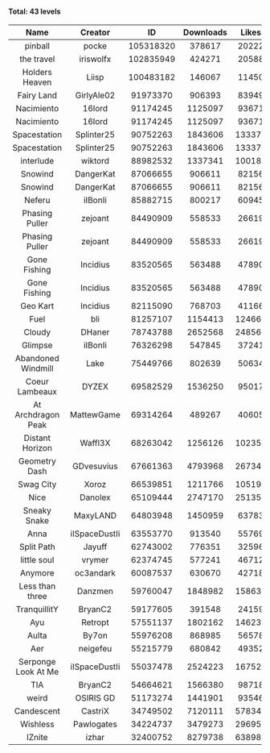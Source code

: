 #### Total: 43 levels

| Name | Creator | ID | Downloads | Likes |
|:---:|:---:|:---:|:---:|:---:|
| pinball | pocke | 105318320 | 378617 | 20222
| the travel | iriswolfx | 102835949 | 424271 | 20588
| Holders Heaven | Liisp | 100483182 | 146067 | 11450
| Fairy Land | GirlyAle02 | 91973370 | 906393 | 83949
| Nacimiento | 16lord | 91174245 | 1125097 | 93671
| Nacimiento | 16lord | 91174245 | 1125097 | 93671
| Spacestation | Splinter25 | 90752263 | 1843606 | 133376
| Spacestation | Splinter25 | 90752263 | 1843606 | 133376
| interlude | wiktord | 88982532 | 1337341 | 100189
| Snowind | DangerKat | 87066655 | 906611 | 82156
| Snowind | DangerKat | 87066655 | 906611 | 82156
| Neferu | iIBonIi | 85882715 | 800217 | 60945
| Phasing Puller | zejoant | 84490909 | 558533 | 26619
| Phasing Puller | zejoant | 84490909 | 558533 | 26619
| Gone Fishing | Incidius | 83520565 | 563488 | 47890
| Gone Fishing | Incidius | 83520565 | 563488 | 47890
| Geo Kart | Incidius | 82115090 | 768703 | 41166
| Fuel | bli | 81257107 | 1154413 | 124667
| Cloudy | DHaner | 78743788 | 2652568 | 248561
| Glimpse | iIBonIi | 76326298 | 547845 | 37241
| Abandoned Windmill | Lake | 75449766 | 802639 | 50634
| Coeur Lambeaux | DYZEX | 69582529 | 1536250 | 95017
| At Archdragon Peak | MattewGame | 69314264 | 489267 | 40605
| Distant Horizon | Waffl3X | 68263042 | 1256126 | 102357
| Geometry Dash | GDvesuvius | 67661363 | 4793968 | 267342
| Swag City | Xoroz | 66539851 | 1211766 | 105191
| Nice | Danolex | 65109444 | 2747170 | 251356
| Sneaky Snake | MaxyLAND | 64803948 | 1450959 | 63783
| Anna | iISpaceDustIi | 63553770 | 913540 | 55769
| Split Path | Jayuff | 62743002 | 776351 | 32596
| little soul | vrymer | 62374745 | 577241 | 46712
| Anymore | oc3andark | 60087537 | 630670 | 42718
| Less than three | Danzmen | 59760047 | 1848982 | 158634
| TranquillitY | BryanC2 | 59177605 | 391548 | 24159
| Ayu | Retropt | 57551137 | 1802162 | 146236
| Aulta | By7on | 55976208 | 868985 | 56578
| Aer | neigefeu | 55215779 | 680842 | 49352
| Serponge Look At Me | iISpaceDustIi | 55037478 | 2524223 | 167523
|  TIA | BryanC2 | 54664621 | 1566380 | 98718
| weird | OSIRIS GD | 51173274 | 1441901 | 93546
| Candescent | CastriX | 34749502 | 7120111 | 578347
| Wishless | Pawlogates | 34224737 | 3479273 | 296951
| IZnite | izhar | 32400752 | 8279738 | 638985
